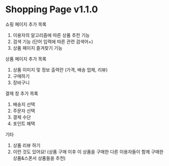 # Shopping Page v1.1.0

쇼핑 페이지 추가 목록
1. 이용자의 알고리즘에 따른 상품 추천 기능
2. 검색 기능 (단어 입력에 따른 관련 검색어+)
3. 상품 페이지 즐겨찾기 기능

상품 페이지 추가 목록
1. 상품 이미지 및 정보 출력란 (가격, 배송 업체, 리뷰)
2. 구매하기
3. 장바구니

결제 창 추가 목록
1. 배송지 선택
2. 주문자 선택
3. 결제 수단
4. 포인트 혜택

기타
1. 상품 리뷰 하기
2. 이런 것도 있어요! (상품 구매 이후 이 상품을 구매한 다른 이용자들이 함께 구매한 상품&스폰서 상품들을 추천)
